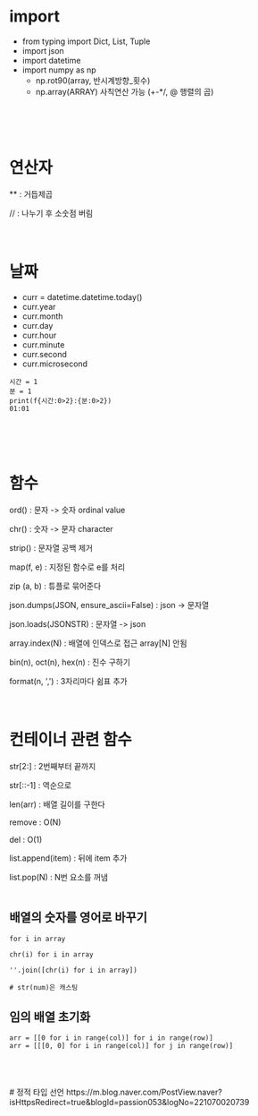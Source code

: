 # import
* from typing import Dict, List, Tuple
* import json
* import datetime
* import numpy as np
    * np.rot90(array, 반시계방향_횟수)
    * np.array(ARRAY) 사칙연산 가능 (+-*/, @ 행렬의 곱)

<br>
<br>
<br>

# 연산자
** : 
거듭제곱

// : 
나누기 후 소숫점 버림
<br>
<br>
<br>

# 날짜
* curr = datetime.datetime.today()
* curr.year
* curr.month
* curr.day
* curr.hour
* curr.minute
* curr.second
* curr.microsecond
```
시간 = 1
분 = 1
print(f{시간:0>2}:{분:0>2})
01:01
```
<br>
<br>
<br>

# 함수
ord() : 
문자 -> 숫자 ordinal value

chr() : 
숫자 -> 문자 character

strip() :
문자열 공백 제거

map(f, e) :
지정된 함수로 e를 처리

zip (a, b) :
튜플로 묶어준다

json.dumps(JSON, ensure_ascii=False) :
json -> 문자열

json.loads(JSONSTR) : 
문자열 -> json

array.index(N) : 
배열에 인덱스로 접근 array[N] 안됨

bin(n), oct(n), hex(n) :
진수 구하기

format(n, ',') :
3자리마다 쉼표 추가
<br>
<br>
<br>
# 컨테이너 관련 함수

str[2:] :
2번째부터 끝까지

str[::-1] :
역순으로

len(arr) :
배열 길이를 구한다

remove :
O(N)

del :
O(1)

list.append(item) : 
뒤에 item 추가

list.pop(N) : 
N번 요소를 꺼냄
<br>
<br>

## 배열의 숫자를 영어로 바꾸기
```
for i in array

chr(i) for i in array

''.join([chr(i) for i in array])

# str(num)은 캐스팅
```

## 임의 배열 초기화
```
arr = [[0 for i in range(col)] for i in range(row)]
arr = [[[0, 0] for i in range(col)] for j in range(row)]
```

<br>
<br>
<br>
# 정적 타입 선언
https://m.blog.naver.com/PostView.naver?isHttpsRedirect=true&blogId=passion053&logNo=221070020739
